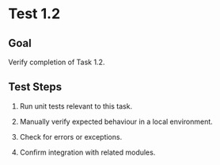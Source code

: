 # Test 1.2

## Goal
Verify completion of Task 1.2.

## Test Steps
1. Run unit tests relevant to this task.

2. Manually verify expected behaviour in a local environment.

3. Check for errors or exceptions.

4. Confirm integration with related modules.

